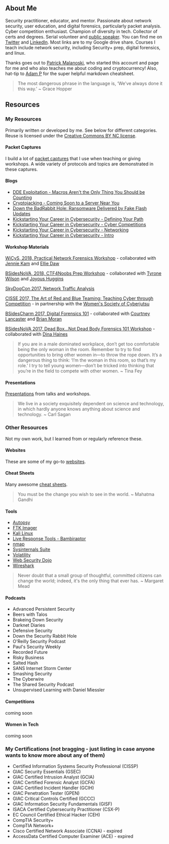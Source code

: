 ## About Me

Security practitioner, educator, and mentor. Passionate about network security, user education, and digital forensics, particularly packet analysis.  Cyber competition enthusiast.  Champion of diversity in tech.  Collector of certs and degrees.  Serial volunteer and [public speaker](https://goo.gl/7pXpL8).  You can find me on [Twitter](https://twitter.com/marcelle_fsg) and [LinkedIn](https://www.linkedin.com/in/marcellelee/). Most links are to my Google drive share. Courses I teach include network security, including Security+ prep, digital forensics, and linux.   

Thanks goes out to [Patrick Malanoski](https://www.linkedin.com/in/patrick-malanoski/), who started this account and page for me and who also teaches me about coding and cryptocurrency! Also, hat-tip to [Adam P](https://github.com/adam-p) for the super helpful markdown cheatsheet. 

> The most dangerous phrase in the language is, ‘We’ve always done it this way.’ ~ Grace Hopper

## Resources

### My Resources
Primarily written or developed by me. See below for different categories. Reuse is licensed under the [Creative Commons BY NC license](https://creativecommons.org/licenses/by-nc/2.0). 

#### Packet Captures
I build a lot of [packet captures](https://goo.gl/LtQb6W) that I use when teaching or giving workshops. A wide variety of protocols and topics are demonstrated in these captures. 

#### Blogs
- [DDE Exploitation - Macros Aren't the Only Thing You Should be Counting](https://www.lookingglasscyber.com/blog/dde-exploitation-macros-arent-the-only-thing-you-should-be-counting/)
- [Cryptojacking - Coming Soon to a Server Near You](https://www.lookingglasscyber.com/blog/cryptojacking-coming-soon-server-near/)
- [Down the BadRabbit Hole: Ransomware Delivered by Fake Flash Updates](https://www.lookingglasscyber.com/blog/tech-corner/badrabbit-hole-ransomware-delivered-fake-flash-updates/)
- [Kickstarting Your Career in Cybersecurity - Defining Your Path](https://www.linkedin.com/pulse/kickstarting-your-career-cybersecurity-defining-path-marcelle-lee/)
- [Kickstarting Your Career in Cybersecurity - Cyber Competitions](https://www.linkedin.com/pulse/kickstarting-your-career-cybersecurity-cyber-competitions-lee/)
- [Kickstarting Your Career in Cybersecurity - Networking](https://www.linkedin.com/pulse/kickstarting-your-career-cybersecurity-networking-marcelle-lee/)
- [Kickstarting Your Career in Cybersecurity - Intro](https://www.linkedin.com/pulse/kickstarting-your-career-cybersecurity-intro-marcelle-lee/_)

#### Workshop Materials
[WiCyS, 2018, Practical Network Forensics Workshop](https://goo.gl/vnq5mK) - collaborated with [Jennie Kam](https://twitter.com/TXJennieK) and [Ellie Daw](https://twitter.com/cryptoreo)

[BSidesNoVA, 2018, CTF4Noobs Prep Workshop](https://goo.gl/8nNTQR) - collaborated with [Tyrone Wilson](https://twitter.com/tywilson21) and [Joyous Huggins](https://twitter.com/_Joyous_)

[SkyDogCon 2017, Network Traffic Analysis](https://goo.gl/WDrgmy)

[CISSE 2017, The Art of Red and Blue Teaming: Teaching Cyber through Competition](https://goo.gl/VjPr4y) - in partnership with the [Women's Society of Cyberjutsu](https://womenscyberjutsu.com)

[BSidesCharm 2017, Digital Forensics 101](https://goo.gl/RCfNwM) - collaborated with [Courtney Lancaster](https://twitter.com/allth3things) and [Brian Moran](https://twitter.com/brianjmoran) 

[BSidesNoVA 2017, Dead Box...Not Dead Body Forensics 101 Workshop](https://goo.gl/5phzNp) - collaborated with [Dina Haines](https://twitter.com/dinaduncan)

> If you are in a male dominated workplace, don’t get too comfortable being the only woman in the room. Remember to try to find opportunities to bring other women in—to throw the rope down. It’s a dangerous thing to think: ‘I’m the woman in this room, so that’s my role.’ I try to tell young women—don’t be tricked into thinking that you’re in the field to compete with other women. ~ Tina Fey

#### Presentations
[Presentations](https://goo.gl/7PuWZv) from talks and workshops.  

<!-- Sometimes the most obvious answer is not the correct one. -->
> We live in a society exquisitely dependent on science and technology, in which hardly anyone knows anything about science and technology. ~ Carl Sagan

### Other Resources

Not my own work, but I learned from or regularly reference these.

#### Websites
These are some of my go-to [websites](https://goo.gl/u8q6HR).

#### Cheat Sheets
Many awesome [cheat sheets](https://goo.gl/XJd2KU).

> You must be the change you wish to see in the world. ~ Mahatma Gandhi

#### Tools
- [Autopsy](https://www.sleuthkit.org/autopsy/)
- [FTK Imager](https://accessdata.com/product-download)
- [Kali Linux](https://www.kali.org/)
- [Live Response Tools - Bambiraptor](https://www.brimorlabs.com/tools/)
- [nmap](https://nmap.org/)
- [Sysinternals Suite](https://docs.microsoft.com/en-us/sysinternals/)
- [Volatility](http://www.volatilityfoundation.org/)
- [Web Security Dojo](https://www.mavensecurity.com/resources/web-security-dojo)
- [Wireshark](https://www.wireshark.org/)

> Never doubt that a small group of thoughtful, committed citizens can change the world; indeed, it's the only thing that ever has. ~ Margaret Mead

#### Podcasts
- Advanced Persistent Security
- Beers with Talos
- Brakeing Down Security
- Darknet Diaries
- Defensive Security
- Down the Security Rabbit Hole
- O'Reilly Security Podcast
- Paul's Security Weekly
- Recorded Future
- Risky Business
- Salted Hash
- SANS Internet Storm Center
- Smashing Security
- The Cyberwire
- The Shared Security Podcast
- Unsupervised Learning with Daniel Miessler

#### Competitions
coming soon

#### Women in Tech
coming soon

### My Certifications (not bragging - just listing in case anyone wants to know more about any of them)
* Certified Information Systems Security Professional (CISSP)
* GIAC Security Essentials (GSEC) 
* GIAC Certified Intrusion Analyst (GCIA)
* GIAC Certified Forensic Analyst (GCFA)
* GIAC Certified Incident Handler (GCIH)
* GIAC Penetration Tester (GPEN)
* GIAC Critical Controls Certified (GCCC)
* GIAC Information Security Fundamentals (GISF)
* ISACA Certified Cybersecurity Practitioner (CSX-P)
* EC Council Certified Ethical Hacker (CEH)
* CompTIA Security+  
* CompTIA Network+ 
* Cisco Certified Network Associate (CCNA) - expired
* AccessData Certified Computer Examiner (ACE) - expired




